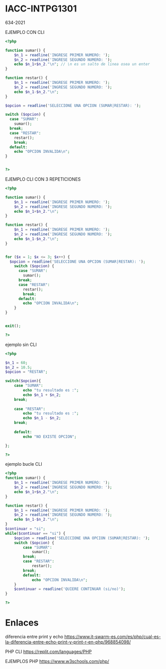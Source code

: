 # IACC-INTPG1301
634-2021

EJEMPLO CON CLI
```php
<?php

function sumar() {
	$n_1 = readline('INGRESE PRIMER NUMERO: ');
	$n_2 = readline('INGRESE SEGUNDO NUMERO: ');
    echo $n_1+$n_2."\n"; // \n es un salto de linea osea un enter
}

function restar() {
  	$n_1 = readline('INGRESE PRIMER NUMERO: ');
	$n_2 = readline('INGRESE SEGUNDO NUMERO: ');
    echo $n_1-$n_2."\n";
}

$opcion = readline('SELECCIONE UNA OPCION (SUMAR|RESTAR): ');

switch ($opcion) {
  case "SUMAR":
    sumar();
  break;
  case "RESTAR":
    restar();
    break;
  default:
    echo "OPCION INVALIDA\n";
}


?>
```


EJEMPLO CLI CON 3 REPETICIONES
```php
<?php

function sumar() {
	$n_1 = readline('INGRESE PRIMER NUMERO: ');
	$n_2 = readline('INGRESE SEGUNDO NUMERO: ');
    echo $n_1+$n_2."\n";
}

function restar() {
  	$n_1 = readline('INGRESE PRIMER NUMERO: ');
	$n_2 = readline('INGRESE SEGUNDO NUMERO: ');
    echo $n_1-$n_2."\n";
}


for ($x = 1; $x <= 3; $x++) {
  $opcion = readline('SELECCIONE UNA OPCION (SUMAR|RESTAR): ');
	switch ($opcion) {
	  case "SUMAR":
	    sumar();
	  break;
	  case "RESTAR":
	    restar();
	    break;
	  default:
	    echo "OPCION INVALIDA\n";
	}
}


exit();

?>
```


ejemplo sin CLI
```php
<?php

$n_1 = 60;
$n_2 = 10.5;
$opcion = "RESTAR";

switch($opcion){
	case "SUMAR":
    	echo "tu resultado es :";
        echo $n_1 + $n_2;
    break;
    
    case "RESTAR":
    	echo "tu resultado es :";
    	echo $n_1 - $n_2;
    break;
    
    default:
    	echo "NO EXISTE OPCION";

};

?>
```



ejemplo bucle CLI
```php
<?php
function sumar() {
	$n_1 = readline('INGRESE PRIMER NUMERO: ');
	$n_2 = readline('INGRESE SEGUNDO NUMERO: ');
    echo $n_1+$n_2."\n";
}

function restar() {
  	$n_1 = readline('INGRESE PRIMER NUMERO: ');
	$n_2 = readline('INGRESE SEGUNDO NUMERO: ');
    echo $n_1-$n_2."\n";
}
$continuar = "si";
while($continuar == "si") {
	$opcion = readline('SELECCIONE UNA OPCION (SUMAR|RESTAR): ');
	switch ($opcion) {
		case "SUMAR":
			sumar();
		break;
		case "RESTAR":
			restar();
		break;
		default:
			echo "OPCION INVALIDA\n";
	}
	$continuar = readline('QUIERE CONTINUAR (si/no)');
}

?>
```
# Enlaces
diferencia entre print y echo
https://www.it-swarm-es.com/es/php/cual-es-la-diferencia-entre-echo-print-y-print-r-en-php/968854098/

PHP CLI
https://replit.com/languages/PHP

EJEMPLOS PHP
https://www.w3schools.com/php/
